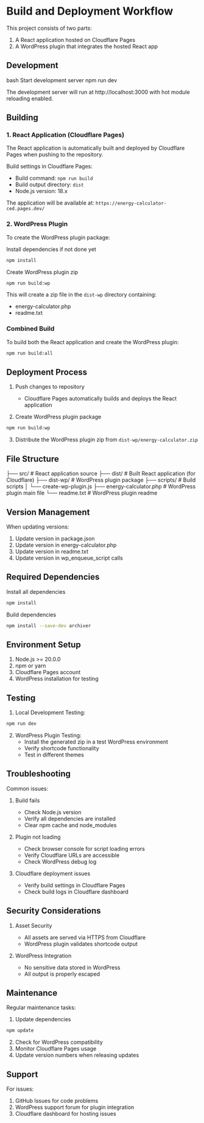 # Build and Deployment Workflow

This project consists of two parts:
1. A React application hosted on Cloudflare Pages
2. A WordPress plugin that integrates the hosted React app

## Development

bash
Start development server
npm run dev


The development server will run at http://localhost:3000 with hot module reloading enabled.

## Building

### 1. React Application (Cloudflare Pages)

The React application is automatically built and deployed by Cloudflare Pages when pushing to the repository.

Build settings in Cloudflare Pages:
- Build command: `npm run build`
- Build output directory: `dist`
- Node.js version: 18.x

The application will be available at: `https://energy-calculator-ced.pages.dev/`

### 2. WordPress Plugin

To create the WordPress plugin package:


Install dependencies if not done yet
```bash
npm install
```

Create WordPress plugin zip
```bash 
npm run build:wp
```


This will create a zip file in the `dist-wp` directory containing:
- energy-calculator.php
- readme.txt

### Combined Build

To build both the React application and create the WordPress plugin:

```bash
npm run build:all
```


## Deployment Process

1. Push changes to repository
   - Cloudflare Pages automatically builds and deploys the React application

2. Create WordPress plugin package
```bash
npm run build:wp
```

3. Distribute the WordPress plugin zip from `dist-wp/energy-calculator.zip`

## File Structure

├── src/ # React application source
├── dist/ # Built React application (for Cloudflare)
├── dist-wp/ # WordPress plugin package
├── scripts/ # Build scripts
│ └── create-wp-plugin.js
├── energy-calculator.php # WordPress plugin main file
└── readme.txt # WordPress plugin readme

## Version Management

When updating versions:

1. Update version in package.json
2. Update version in energy-calculator.php
3. Update version in readme.txt
4. Update version in wp_enqueue_script calls

## Required Dependencies


Install all dependencies
```bash
npm install
```
Build dependencies
```bash
npm install --save-dev archiver
```

## Environment Setup

1. Node.js >= 20.0.0
2. npm or yarn
3. Cloudflare Pages account
4. WordPress installation for testing

## Testing

1. Local Development Testing:
```bash
npm run dev
```

2. WordPress Plugin Testing:
   - Install the generated zip in a test WordPress environment
   - Verify shortcode functionality
   - Test in different themes

## Troubleshooting

Common issues:

1. Build fails
   - Check Node.js version
   - Verify all dependencies are installed
   - Clear npm cache and node_modules

2. Plugin not loading
   - Check browser console for script loading errors
   - Verify Cloudflare URLs are accessible
   - Check WordPress debug log

3. Cloudflare deployment issues
   - Verify build settings in Cloudflare Pages
   - Check build logs in Cloudflare dashboard

## Security Considerations

1. Asset Security
   - All assets are served via HTTPS from Cloudflare
   - WordPress plugin validates shortcode output

2. WordPress Integration
   - No sensitive data stored in WordPress
   - All output is properly escaped

## Maintenance

Regular maintenance tasks:

1. Update dependencies
```bash
npm update
```

2. Check for WordPress compatibility
3. Monitor Cloudflare Pages usage
4. Update version numbers when releasing updates

## Support

For issues:
1. GitHub Issues for code problems
2. WordPress support forum for plugin integration
3. Cloudflare dashboard for hosting issues